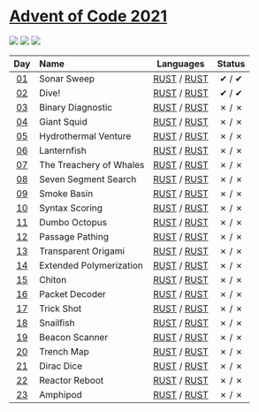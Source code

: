 [Advent of Code 2021](https://adventofcode.com/2021)
========================

![](https://img.shields.io/badge/day%20📅-23-blue) ![](https://img.shields.io/badge/stars%20⭐-5-yellow) ![](https://img.shields.io/badge/days%20completed-2-red)


| Day                                        | Name                                  | Languages                                       | Status   |
|:------------------------------------------:|:--------------------------------------|:-----------------------------------------------:|:--------:|
| [01](https://adventofcode.com/2021/day/1)  |  Sonar Sweep  | [RUST](day01/1/main.rs) / [RUST](day01/2/main.rs)   |   ✔ / ✔  |
| [02](https://adventofcode.com/2021/day/2)  |  Dive!  | [RUST](day02/1/main.rs) / [RUST](day02/2/main.rs)   |   ✔ / ✔  |
| [03](https://adventofcode.com/2021/day/3)  |  Binary Diagnostic  | [RUST](day03/1/main.rs) / [RUST](day03/2/main.rs)   |   ✗ / ✗  |
| [04](https://adventofcode.com/2021/day/4)  |  Giant Squid  | [RUST](day04/1/main.rs) / [RUST](day04/2/main.rs)   |   ✗ / ✗  |
| [05](https://adventofcode.com/2021/day/5)  |  Hydrothermal Venture  | [RUST](day05/1/main.rs) / [RUST](day05/2/main.rs)   |   ✗ / ✗  |
| [06](https://adventofcode.com/2021/day/6)  |  Lanternfish  | [RUST](day06/1/main.rs) / [RUST](day06/2/main.rs)   |   ✗ / ✗  |
| [07](https://adventofcode.com/2021/day/7)  |  The Treachery of Whales  | [RUST](day07/1/main.rs) / [RUST](day07/2/main.rs)   |   ✗ / ✗  |
| [08](https://adventofcode.com/2021/day/8)  |  Seven Segment Search  | [RUST](day08/1/main.rs) / [RUST](day08/2/main.rs)   |   ✗ / ✗  |
| [09](https://adventofcode.com/2021/day/9)  |  Smoke Basin  | [RUST](day09/1/main.rs) / [RUST](day09/2/main.rs)   |   ✗ / ✗  |
| [10](https://adventofcode.com/2021/day/10)  |  Syntax Scoring  | [RUST](day10/1/main.rs) / [RUST](day10/2/main.rs)   |   ✗ / ✗  |
| [11](https://adventofcode.com/2021/day/11)  |  Dumbo Octopus  | [RUST](day11/1/main.rs) / [RUST](day11/2/main.rs)   |   ✗ / ✗  |
| [12](https://adventofcode.com/2021/day/12)  |  Passage Pathing  | [RUST](day12/1/main.rs) / [RUST](day12/2/main.rs)   |   ✗ / ✗  |
| [13](https://adventofcode.com/2021/day/13)  |  Transparent Origami  | [RUST](day13/1/main.rs) / [RUST](day13/2/main.rs)   |   ✗ / ✗  |
| [14](https://adventofcode.com/2021/day/14)  |  Extended Polymerization  | [RUST](day14/1/main.rs) / [RUST](day14/2/main.rs)   |   ✗ / ✗  |
| [15](https://adventofcode.com/2021/day/15)  |  Chiton  | [RUST](day15/1/main.rs) / [RUST](day15/2/main.rs)   |   ✗ / ✗  |
| [16](https://adventofcode.com/2021/day/16)  |  Packet Decoder  | [RUST](day16/1/main.rs) / [RUST](day16/2/main.rs)   |   ✗ / ✗  |
| [17](https://adventofcode.com/2021/day/17)  |  Trick Shot  | [RUST](day17/1/main.rs) / [RUST](day17/2/main.rs)   |   ✗ / ✗  |
| [18](https://adventofcode.com/2021/day/18)  |  Snailfish  | [RUST](day18/1/main.rs) / [RUST](day18/2/main.rs)   |   ✗ / ✗  |
| [19](https://adventofcode.com/2021/day/19)  |  Beacon Scanner  | [RUST](day19/1/main.rs) / [RUST](day19/2/main.rs)   |   ✗ / ✗  |
| [20](https://adventofcode.com/2021/day/20)  |  Trench Map  | [RUST](day20/1/main.rs) / [RUST](day20/2/main.rs)   |   ✗ / ✗  |
| [21](https://adventofcode.com/2021/day/21)  |  Dirac Dice  | [RUST](day21/1/main.rs) / [RUST](day21/2/main.rs)   |   ✗ / ✗  |
| [22](https://adventofcode.com/2021/day/22)  |  Reactor Reboot  | [RUST](day22/1/main.rs) / [RUST](day22/2/main.rs)   |   ✗ / ✗  |
| [23](https://adventofcode.com/2021/day/23)  |  Amphipod  | [RUST](day23/1/main.rs) / [RUST](day23/2/main.rs)   |   ✗ / ✗  |